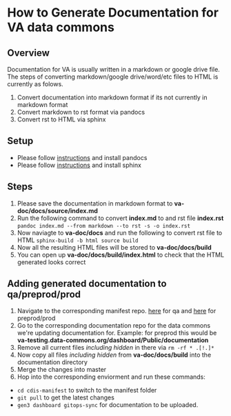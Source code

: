 # How to Generate Documentation for VA data commons

## Overview

Documentation for VA is usually written in a markdown or google drive file. The steps of converting markdown/google drive/word/etc files to HTML is currently as folows.

1. Convert documentation into markdown format if its not currently in markdown format
2. Convert markdown to rst format via pandocs
3. Convert rst to HTML via sphinx

## Setup

* Please follow [instructions](https://pandoc.org/installing.html) and install pandocs 
* Please follow [instructions](https://www.sphinx-doc.org/en/master/usage/installation.html) and install sphinx

## Steps

1. Please save the documentation in markdown format to **va-doc/docs/source/index.md**
2. Run the following command to convert **index.md** to and rst file **index.rst** ```pandoc index.md --from markdown --to rst -s -o index.rst```
3. Now naviagte to **va-doc/docs** and run the following to convert rst file to HTML ```sphinx-build -b html source build```
4. Now all the resulting HTML files will be stored to **va-doc/docs/build**
5. You can open up **va-doc/docs/build/index.html** to check that the HTML generated looks correct

## Adding generated documentation to qa/preprod/prod

1. Navigate to the corresponding manifest repo. [here](https://github.com/uc-cdis/gitops-qa) for qa and [here](https://github.com/uc-cdis/cdis-manifest) for preprod/prod
2. Go to the corresponding documentation repo for the data commons we're updating documentation for. Example: for preprod this would be **va-testing.data-commons.org/dashboard/Public/documentation**
3. Remove all current files _including hidden_ in there via ```rm -rf * .[!.]*```
4. Now copy all files _including hidden_ from **va-doc/docs/build** into the documentation directory
5. Merge the changes into master
6. Hop into the corresponding enviorment and run these commands:
- ```cd cdis-manifest``` to switch to the manifest folder
- ```git pull``` to get the latest changes
- ```gen3 dashboard gitops-sync``` for documentation to be uploaded.
